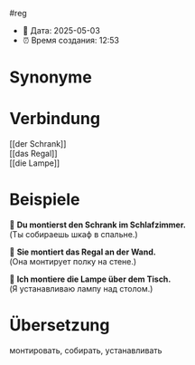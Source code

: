 #reg
- 📍 Дата: 2025-05-03
- ⏰ Время создания: 12:53
# Synonyme

# Verbindung 
[[der Schrank]]  
[[das Regal]]  
[[die Lampe]]
# Beispiele
🔹 **Du montierst den Schrank im Schlafzimmer.**  
(Ты собираешь шкаф в спальне.)

🔹 **Sie montiert das Regal an der Wand.**  
(Она монтирует полку на стене.)

🔹 **Ich montiere die Lampe über dem Tisch.**  
(Я устанавливаю лампу над столом.)
# Übersetzung
монтировать, собирать, устанавливать